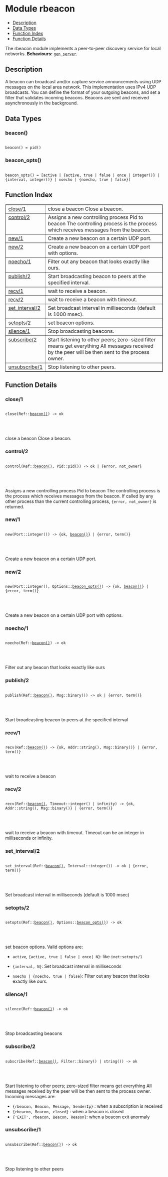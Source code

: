 

# Module rbeacon #
* [Description](#description)
* [Data Types](#types)
* [Function Index](#index)
* [Function Details](#functions)


The rbeacon module implements a peer-to-peer discovery service for local
networks.
__Behaviours:__ [`gen_server`](gen_server.md).
<a name="description"></a>

## Description ##
A beacon can broadcast and/or capture service announcements using
UDP messages on the local area network. This implementation uses IPv4 UDP
broadcasts. You can define the format of your outgoing beacons, and set a
filter that validates incoming beacons. Beacons are sent and received
asynchronously in the background.

<a name="types"></a>

## Data Types ##




### <a name="type-beacon">beacon()</a> ###



<pre><code>
beacon() = pid()
</code></pre>





### <a name="type-beacon_opts">beacon_opts()</a> ###



<pre><code>
beacon_opts() = [active | {active, true | false | once | integer()} | {interval, integer()} | noecho | {noecho, true | false}]
</code></pre>


<a name="index"></a>

## Function Index ##


<table width="100%" border="1" cellspacing="0" cellpadding="2" summary="function index"><tr><td valign="top"><a href="#close-1">close/1</a></td><td>close a beacon
Close a beacon.</td></tr><tr><td valign="top"><a href="#control-2">control/2</a></td><td>Assigns a new controlling process Pid to beacon
The controlling process is the process which receives messages from the
beacon.</td></tr><tr><td valign="top"><a href="#new-1">new/1</a></td><td>Create a new beacon on a certain UDP port.</td></tr><tr><td valign="top"><a href="#new-2">new/2</a></td><td>Create a new beacon on a certain UDP port with options.</td></tr><tr><td valign="top"><a href="#noecho-1">noecho/1</a></td><td> Filter out any beacon that looks exactly like ours.</td></tr><tr><td valign="top"><a href="#publish-2">publish/2</a></td><td>Start broadcasting beacon to peers at the specified interval.</td></tr><tr><td valign="top"><a href="#recv-1">recv/1</a></td><td>wait to receive a beacon.</td></tr><tr><td valign="top"><a href="#recv-2">recv/2</a></td><td>wait to receive a beacon with timeout.</td></tr><tr><td valign="top"><a href="#set_interval-2">set_interval/2</a></td><td>Set broadcast interval in milliseconds (default is 1000 msec).</td></tr><tr><td valign="top"><a href="#setopts-2">setopts/2</a></td><td>set beacon options.</td></tr><tr><td valign="top"><a href="#silence-1">silence/1</a></td><td>Stop broadcasting beacons.</td></tr><tr><td valign="top"><a href="#subscribe-2">subscribe/2</a></td><td>Start listening to other peers; zero-sized filter means get everything
All messages received by the peer will be then sent to the process owner.</td></tr><tr><td valign="top"><a href="#unsubscribe-1">unsubscribe/1</a></td><td>Stop listening to other peers.</td></tr></table>


<a name="functions"></a>

## Function Details ##

<a name="close-1"></a>

### close/1 ###


<pre><code>
close(Ref::<a href="#type-beacon">beacon()</a>) -&gt; ok
</code></pre>

<br></br>


close a beacon
Close a beacon.
<a name="control-2"></a>

### control/2 ###


<pre><code>
control(Ref::<a href="#type-beacon">beacon()</a>, Pid::pid()) -&gt; ok | {error, not_owner}
</code></pre>

<br></br>


Assigns a new controlling process Pid to beacon
The controlling process is the process which receives messages from the
beacon. If called by any other process than the current controlling process,
`{error, not_owner}` is returned.
<a name="new-1"></a>

### new/1 ###


<pre><code>
new(Port::integer()) -&gt; {ok, <a href="#type-beacon">beacon()</a>} | {error, term()}
</code></pre>

<br></br>


Create a new beacon on a certain UDP port.
<a name="new-2"></a>

### new/2 ###


<pre><code>
new(Port::integer(), Options::<a href="#type-beacon_opts">beacon_opts()</a>) -&gt; {ok, <a href="#type-beacon">beacon()</a>} | {error, term()}
</code></pre>

<br></br>


Create a new beacon on a certain UDP port with options.
<a name="noecho-1"></a>

### noecho/1 ###


<pre><code>
noecho(Ref::<a href="#type-beacon">beacon()</a>) -&gt; ok
</code></pre>

<br></br>


 Filter out any beacon that looks exactly like ours
<a name="publish-2"></a>

### publish/2 ###


<pre><code>
publish(Ref::<a href="#type-beacon">beacon()</a>, Msg::binary()) -&gt; ok | {error, term()}
</code></pre>

<br></br>


Start broadcasting beacon to peers at the specified interval
<a name="recv-1"></a>

### recv/1 ###


<pre><code>
recv(Ref::<a href="#type-beacon">beacon()</a>) -&gt; {ok, Addr::string(), Msg::binary()} | {error, term()}
</code></pre>

<br></br>


wait to receive a beacon
<a name="recv-2"></a>

### recv/2 ###


<pre><code>
recv(Ref::<a href="#type-beacon">beacon()</a>, Timeout::integer() | infinity) -&gt; {ok, Addr::string(), Msg::binary()} | {error, term()}
</code></pre>

<br></br>


wait to receive a beacon with timeout. Timeout can be an integer in
milliseconds or infinity.
<a name="set_interval-2"></a>

### set_interval/2 ###


<pre><code>
set_interval(Ref::<a href="#type-beacon">beacon()</a>, Interval::integer()) -&gt; ok | {error, term()}
</code></pre>

<br></br>


Set broadcast interval in milliseconds (default is 1000 msec)
<a name="setopts-2"></a>

### setopts/2 ###


<pre><code>
setopts(Ref::<a href="#type-beacon">beacon()</a>, Options::<a href="#type-beacon_opts">beacon_opts()</a>) -&gt; ok
</code></pre>

<br></br>


set beacon options. Valid options are:

* `active`, `{active, true | false | once| N}`: like `inet:setopts/1`

* `{interval, N}`: Set
broadcast interval in milliseconds

* `noecho | {noecho, true | false}`: Filter out any beacon that
looks exactly like ours.


<a name="silence-1"></a>

### silence/1 ###


<pre><code>
silence(Ref::<a href="#type-beacon">beacon()</a>) -&gt; ok
</code></pre>

<br></br>


Stop broadcasting beacons
<a name="subscribe-2"></a>

### subscribe/2 ###


<pre><code>
subscribe(Ref::<a href="#type-beacon">beacon()</a>, Filter::binary() | string()) -&gt; ok
</code></pre>

<br></br>



Start listening to other peers; zero-sized filter means get everything
All messages received by the peer will be then sent to the process owner.
Incoming messages are:


- `{rbeacon, Beacon, Message, SenderIp}` : when a subscription is received
- `{rbeacon, Beacon, closed}` : when a beacon is closed
- `{'EXIT', rbeacon, Beacon, Reason}`: when a beacon exit anormaly
<a name="unsubscribe-1"></a>

### unsubscribe/1 ###


<pre><code>
unsubscribe(Ref::<a href="#type-beacon">beacon()</a>) -&gt; ok
</code></pre>

<br></br>


Stop listening to other peers
